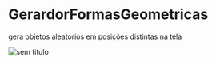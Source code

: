 # GerardorFormasGeometricas
gera objetos aleatorios em posições distintas na tela 

![sem titulo](https://user-images.githubusercontent.com/18222474/28992356-c3217970-796f-11e7-9408-be0d31c13f7c.png)


